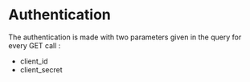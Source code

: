 # Authentication

The authentication is made with two parameters given in the query for every GET call :

* client_id
* client_secret